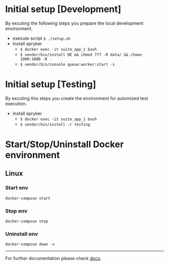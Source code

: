 # Initial setup [Development]
By excuting the following steps you prepare the local development environment.
 - execute script `$ ./setup.sh`
 - Install spryker
    - `$ docker exec -it suite_app_1 bash`
    - `$ vendor/bin/install DE && chmod 777 -R data/ && chown 1000:1000 -R .`
    - `$ vendor/bin/console queue:worker:start -s`

# Initial setup [Testing]
By excuting this steps you create the environment for automized test execution.

 - Install spryker
    - `$ docker exec -it suite_app_1 bash`
    - `$ vendor/bin/install -r testing`

# Start/Stop/Uninstall Docker environment
## Linux
### Start env
    docker-compose start
### Stop env
    docker-compose stop
### Uninstall env
    docker-compose down -v    

***
For further documentation please check [docs](docs).
